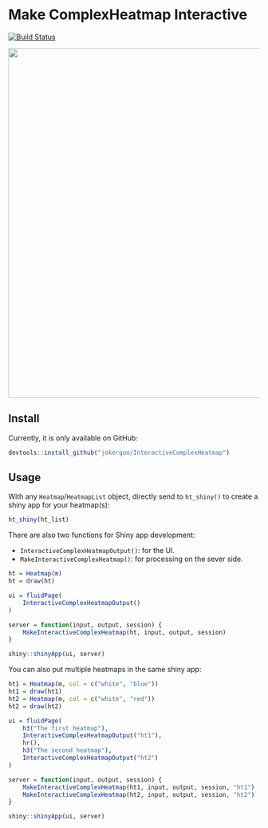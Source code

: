 # Make ComplexHeatmap Interactive

[![Build Status](https://travis-ci.org/jokergoo/InteractiveComplexHeatmap.svg)](https://travis-ci.org/jokergoo/InteractiveComplexHeatmap) 


<img src="https://user-images.githubusercontent.com/449218/82199376-e5eec600-98fd-11ea-9fca-ad95d405dc20.gif"  width='700'/>

## Install

Currently, it is only available on GitHub:

```r
devtools::install_github("jokergoo/InteractiveComplexHeatmap")
```

## Usage

With any `Heatmap`/`HeatmapList` object, directly send to `ht_shiny()` to create a shiny app for your heatmap(s):

```r
ht_shiny(ht_list)
```

There are also two functions for Shiny app development:

- `InteractiveComplexHeatmapOutput()`: for the UI.
- `MakeInteractiveComplexHeatmap()`: for processing on the sever side.

```r
ht = Heatmap(m)
ht = draw(ht)

ui = fluidPage(
    InteractiveComplexHeatmapOutput()
)

server = function(input, output, session) {
    MakeInteractiveComplexHeatmap(ht, input, output, session)
}

shiny::shinyApp(ui, server)
```

You can also put multiple heatmaps in the same shiny app:

```r
ht1 = Heatmap(m, col = c("white", "blue"))
ht1 = draw(ht1)
ht2 = Heatmap(m, col = c("white", "red"))
ht2 = draw(ht2)

ui = fluidPage(
    h3("The first heatmap"),
    InteractiveComplexHeatmapOutput("ht1"),
    hr(),
    h3("The second heatmap"),
    InteractiveComplexHeatmapOutput("ht2")
)

server = function(input, output, session) {
    MakeInteractiveComplexHeatmap(ht1, input, output, session, "ht1")
    MakeInteractiveComplexHeatmap(ht2, input, output, session, "ht2")
}

shiny::shinyApp(ui, server)
```
